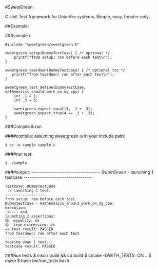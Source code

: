 #SweetGreen

C Unit Test framework for Unix-like systems. Simple, easy, header-only.

##Example:

###sample.c

    #include "sweetgreen/sweetgreen.h"

    sweetgreen_setup(DummyTestCase) { /* optional */
        printf("from setup: ran before each test\n");
    }

    sweetgreen_teardown(DummyTestCase) { /* optional too */
       printf("from teardown: ran after each test\n");
    }
    
    sweetgreen_test_define(DummyTestCase, mathematics_should_work_on_my_cpu) {
    	int _1 = 1;
    	int _3 = 3;
    
    	sweetgreen_expect_equal(4, _1 + _3);
    	sweetgreen_expect_true(4 == _1 + _3);
    }

###Compile & run

####compile:
assuming sweetgreen is in your include path:

    $ cc -o sample sample.c

####run test:

    $ ./sample

####output:
    *-----------------------------------*
      SweetGreen - launching 1 testcase 
    *-----------------------------------*
    
    Testcase: DummyTestCase
     -> launching 1 test:
    -------------------
    from setup: ran before each test
    DummyTestCase - mathematics_should_work_on_my_cpu:
    execution:
     <---- end
    launching 2 assertions:
    😃  equality: ok
    😃  true expression: ok
    => ️test result: PASSED
    from teardown: ran after each test
    -------------------
    tearing down 1 test...
    testcase result: PASSED

###Run tests
    $ mkdir build && cd build
    $ cmake -DWITH_TESTS=ON ..
    $ make
    $ bash bin/run_tests.bash